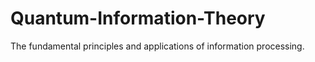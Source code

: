 # Quantum-Information-Theory
The fundamental principles and applications of information processing. 
